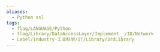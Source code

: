 ```yaml
---
aliases:
  - Python ssl
tags:
  - flag/LANGUAGE/Python
  - flag/Library/DataAccessLayer/Implement__/IO/Network
  - Label/Industry-工业科学/IT/Library/3rdLibrary
---
```

